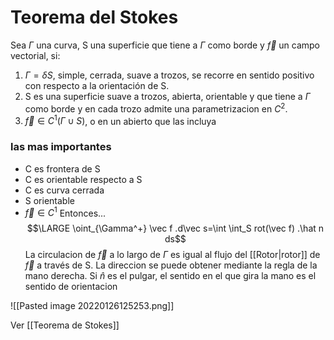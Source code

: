 # Teorema del Stokes
Sea $\Gamma$ una curva, S una superficie que tiene a $\Gamma$ como borde y $\vec f$ un campo vectorial, si:
1. $\Gamma = \delta S$, simple, cerrada, suave a trozos, se recorre en sentido positivo con respecto a la orientación de S.
2. S es una superficie suave a trozos, abierta, orientable y que tiene a $\Gamma$ como borde y en cada trozo admite una parametrizacion en $C^2$.
3. $\vec f \in C^1(\Gamma \cup S)$, o en un abierto que las incluya

### las mas importantes
- C es frontera de S
- C es orientable respecto a S
- C es curva cerrada
- S orientable 
- $\vec f \in C^1$
Entonces...
$$\LARGE \oint_{\Gamma^+} \vec f .d\vec s=\int \int_S rot(\vec f) .\hat n ds$$
La circulacion de $\vec f$ a lo largo de $\Gamma$ es igual al flujo del [[Rotor|rotor]] de $\vec f$ a través de S.
La direccion se puede obtener mediante la regla de la mano derecha. Si $\hat n$ es el pulgar, el sentido en el que gira la mano es el sentido de orientacion 

![[Pasted image 20220126125253.png]]

Ver [[Teorema de Stokes]]